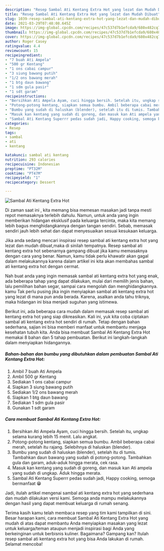 ```yaml
---
description: "Resep Sambal Ati Kentang Extra Hot yang lezat dan Mudah Dibuat"
title: "Resep Sambal Ati Kentang Extra Hot yang lezat dan Mudah Dibuat"
slug: 1039-resep-sambal-ati-kentang-extra-hot-yang-lezat-dan-mudah-dibuat
date: 2021-03-29T07:48:08.645Z
image: https://img-global.cpcdn.com/recipes/47c537d7b1efcda9/680x482cq70/sambal-ati-kentang-extra-hot-foto-resep-utama.jpg
thumbnail: https://img-global.cpcdn.com/recipes/47c537d7b1efcda9/680x482cq70/sambal-ati-kentang-extra-hot-foto-resep-utama.jpg
cover: https://img-global.cpcdn.com/recipes/47c537d7b1efcda9/680x482cq70/sambal-ati-kentang-extra-hot-foto-resep-utama.jpg
author: Roger Casey
ratingvalue: 4.4
reviewcount: 15
recipeingredient:
- "7 buah Ati Ampela"
- "500 gr Kentang"
- "1 ons cabai campur"
- "3 siung bawang putih"
- "1/2 ons bawang merah"
- "1 btg daun bawang"
- "1 sdm gula pasir"
- "1 sdt garam"
recipeinstructions:
- "Bersihkan Ati Ampela Ayam, cuci hingga bersih. Setelah itu, ungkap selama kurang lebih 15 menit. Lalu angkat."
- "Potong-potong kentang, siapkan semua bumbu. Ambil beberapa cabai merah, setelah itu rajang. Selebihnya di haluskan (blender)."
- "Bumbu yang sudah di haluskan (blender), setelah itu di tumis. Tambahkan daun bawang yang sudah di potong-potong. Tambahkan gula dan garam, aduk-aduk hingga merata, cek rasa."
- "Masuk kan kentang yang sudah di goreng, dan masuk kan Ati ampela yang sudah di ungkap. Aduk hingga merata."
- "Sambal Ati Kentang Superrr pedas sudah jadi, Happy cooking, semoga bermanfaat 😁"
categories:
- Resep
tags:
- sambal
- ati
- kentang

katakunci: sambal ati kentang 
nutrition: 293 calories
recipecuisine: Indonesian
preptime: "PT32M"
cooktime: "PT47M"
recipeyield: "1"
recipecategory: Dessert

---
```



![Sambal Ati Kentang Extra Hot](https://img-global.cpcdn.com/recipes/47c537d7b1efcda9/680x482cq70/sambal-ati-kentang-extra-hot-foto-resep-utama.jpg)

Di zaman  saat ini , kita memang bisa memesan masakan jadi tanpa mesti repot memasaknya terlebih dahulu. Namun, untuk anda yang ingin memberikan hidangan eksklusif pada keluarga tercinta, maka kita memang lebih bagus menghidangkannya dengan tangan sendiri. Sebab, memasak sendiri jauh lebih sehat dan dapat menyesuaikan sesuai kesukaan keluarga.

Jika anda sedang mencari inspirasi resep sambal ati kentang extra hot yang lezat dan mudah dibuat,maka di sinilah tempatnya. Resep sambal ati kentang extra hot  sebenarnya gampang dibuat jika kamu memasaknya dengan cara yang benar. Namun, kamu tidak perlu khawatir akan gagal dalam melakukannya 
karena dalam artikel ini kita akan membahas sambal ati kentang extra hot dengan cermat.  



Nah buat anda yang ingin memasak sambal ati kentang extra hot yang enak, ada beberapa tahap yang dapat dilakukan, mulai dari memilih jenis bahan, lalu pemilihan bahan segar, sampai cara mengolah dan menghidangkannya. kamu Tak perlu pusing jika ingin menyiapkan sambal ati kentang extra hot yang lezat di mana pun anda berada. Karena, asalkan anda  tahu triknya, maka hidangan ini bisa menjadi suguhan yang istimewa.

Berikut ini, ada beberapa cara mudah dalam memasak resep sambal ati kentang extra hot yang siap dikreasikan. Kali ini, yuk kita coba ciptakan sambal ati kentang extra hot sendiri di rumah. Tetap dengan bahan sederhana, sajian ini bisa memberi manfaat untuk membantu menjaga kesehatan tubuh kita. Anda bisa membuat Sambal Ati Kentang Extra Hot memakai 8 bahan dan 5 tahap pembuatan. Berikut ini langkah-langkah dalam menyiapkan hidangannya.

<!--inarticleads1-->

##### Bahan-bahan dan bumbu yang dibutuhkan dalam pembuatan Sambal Ati Kentang Extra Hot:

1. Ambil 7 buah Ati Ampela
1. Ambil 500 gr Kentang
1. Sediakan 1 ons cabai campur
1. Siapkan 3 siung bawang putih
1. Sediakan 1/2 ons bawang merah
1. Siapkan 1 btg daun bawang
1. Sediakan 1 sdm gula pasir
1. Gunakan 1 sdt garam




<!--inarticleads2-->

##### Cara membuat Sambal Ati Kentang Extra Hot:

1. Bersihkan Ati Ampela Ayam, cuci hingga bersih. Setelah itu, ungkap selama kurang lebih 15 menit. Lalu angkat.
1. Potong-potong kentang, siapkan semua bumbu. Ambil beberapa cabai merah, setelah itu rajang. Selebihnya di haluskan (blender).
1. Bumbu yang sudah di haluskan (blender), setelah itu di tumis. Tambahkan daun bawang yang sudah di potong-potong. Tambahkan gula dan garam, aduk-aduk hingga merata, cek rasa.
1. Masuk kan kentang yang sudah di goreng, dan masuk kan Ati ampela yang sudah di ungkap. Aduk hingga merata.
1. Sambal Ati Kentang Superrr pedas sudah jadi, Happy cooking, semoga bermanfaat 😁




Jadi, itulah artikel mengenai  sambal ati kentang extra hot  yang sederhana dan mudah dilakukan versi kami. Semoga anda mampu melakukannya dengan hasil yang dapat membuat keluarga di rumah senang. 

Terima kasih kamu telah membaca resep yang tim kami tampilkan di sini. Besar harapan kami, cara membuat  Sambal Ati Kentang Extra Hot yang mudah di atas dapat membantu Anda menyiapkan masakan yang lezat untuk keluarga/teman ataupun menjadi inspirasi bagi Anda yang berkeinginan untuk berbisnis kuliner. Bagaimana? Gampang kan? Itulah resep sambal ati kentang extra hot yang bisa Anda lakukan di rumah. Selamat mencoba!

